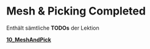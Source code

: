 # Mesh & Picking Completed

Enthält sämtliche **TODOs** der Lektion

[**10_MeshAndPick**](../10_MeshAndPick)
